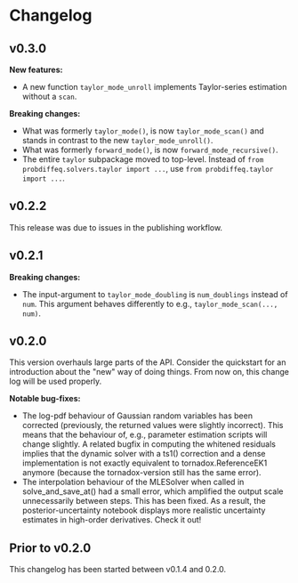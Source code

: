 # Changelog

## v0.3.0

**New features:**

* A new function `taylor_mode_unroll` implements Taylor-series estimation without a `scan`.

**Breaking changes:**

* What was formerly `taylor_mode()`, is now `taylor_mode_scan()` and stands in contrast to the new `taylor_mode_unroll()`.
* What was formerly `forward_mode()`, is now `forward_mode_recursive()`.
* The entire `taylor` subpackage moved to top-level. Instead of `from probdiffeq.solvers.taylor import ...`, use `from probdiffeq.taylor import ...`. 


## v0.2.2

This release was due to issues in the publishing workflow.

## v0.2.1

**Breaking changes:**

* The input-argument to `taylor_mode_doubling` is `num_doublings` instead of `num`.
  This argument behaves differently to e.g., `taylor_mode_scan(..., num)`.


## v0.2.0

This version overhauls large parts of the API. 
Consider the quickstart for an introduction about the "new" way of doing things.
From now on, this change log will be used properly.

**Notable bug-fixes:**

* The log-pdf behaviour of Gaussian random variables has been corrected (previously, the returned values were slightly incorrect).
  This means that the behaviour of, e.g., parameter estimation scripts will change slightly.
  A related bugfix in computing the whitened residuals implies that the dynamic solver with a ts1() correction and a dense implementation is not exactly equivalent 
  to tornadox.ReferenceEK1 anymore (because the tornadox-version still has the same error).
* The interpolation behaviour of the MLESolver when called in solve_and_save_at() had a small error, which amplified the output scale unnecessarily between steps.
  This has been fixed. As a result, the posterior-uncertainty notebook displays more realistic uncertainty estimates in high-order derivatives. Check it out!

## Prior to v0.2.0

This changelog has been started between v0.1.4 and 0.2.0.
